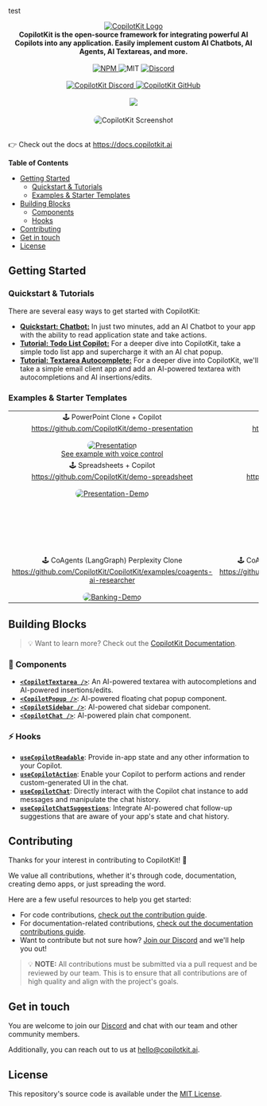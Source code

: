 test

<div align="center">
  <a href="https://copilotkit.ai" target="_blank">
    <img src="./assets/banner.png" alt="CopilotKit Logo">
  </a>

  <br/>

  <strong>
    CopilotKit is the open-source framework for integrating powerful AI Copilots into any application. Easily implement custom AI Chatbots, AI Agents, AI Textareas, and more.
  </strong>
</div>

<br/>

<div align="center">
  <a href="https://www.npmjs.com/package/@copilotkit/react-core" target="_blank">
    <img src="https://img.shields.io/npm/v/%40copilotkit%2Freact-core?logo=npm&logoColor=%23FFFFFF&label=Version&color=%236963ff" alt="NPM">
  </a>
  <img src="https://img.shields.io/github/license/copilotkit/copilotkit?color=%236963ff&label=License" alt="MIT">
  <a href="https://discord.gg/6dffbvGU3D" target="_blank">
    <img src="https://img.shields.io/discord/1122926057641742418?logo=discord&logoColor=%23FFFFFF&label=Discord&color=%236963ff" alt="Discord">
  </a>
</div>
<br/>

<div align="center">
  <a href="https://discord.gg/6dffbvGU3D?ref=github_readme" target="_blank">
    <img src="./assets/btn_discord.png" alt="CopilotKit Discord" height="40px">
  </a>
  <a href="https://docs.copilotkit.ai?ref=github_readme" target="_blank">
    <img src="./assets/btn_docs.png" alt="CopilotKit GitHub" height="40px">
  </a>
<!--   <a href="https://cloud.copilotkit.ai?ref=github_readme" target="_blank">
    <img src="./assets/btn_cloud.png" alt="CopilotKit GitHub" height="40px">
  </a> -->
</div>

<br/>
<div align="center">
  <a href="https://www.producthunt.com/posts/copilotkit" target="_blank">
    <img src="https://api.producthunt.com/widgets/embed-image/v1/top-post-badge.svg?post_id=428778&theme=light&period=daily">
  </a>
</div>

<br />

<div align="center">
  <img src="./assets/animated-banner.gif" alt="CopilotKit Screenshot" style="border-radius: 15px;" />
</div>

<br />

<div>
<p>
  👉 Check out the docs at <a href="https://docs.copilotkit.ai?ref=github_readme" target="_blank">https://docs.copilotkit.ai</a>
</p>
</div>

**Table of Contents**

- [Getting Started](#getting-started)
  - [Quickstart & Tutorials](#quickstart--tutorials)
  - [Examples & Starter Templates](#examples--starter-templates)
- [Building Blocks](#building-blocks)
  - [Components](#-components)
  - [Hooks](#-hooks)
- [Contributing](#contributing)
- [Get in touch](#get-in-touch)
- [License](#license)

## Getting Started

### Quickstart & Tutorials

There are several easy ways to get started with CopilotKit:

- [**Quickstart: Chatbot:**](https://docs.copilotkit.ai/quickstart?ref=github_readme) In just two minutes, add an AI Chatbot to your app with the ability to read application state and take actions.
- [**Tutorial: Todo List Copilot:**](https://docs.copilotkit.ai/tutorials/ai-todo-app/overview?ref=github_readme) For a deeper dive into CopilotKit, take a simple todo list app and supercharge it with an AI chat popup.
- [**Tutorial: Textarea Autocomplete:**](https://docs.copilotkit.ai/tutorials/ai-powered-textarea/overview?ref=github_readme) For a deeper dive into CopilotKit, we'll take a simple email client app and add an AI-powered textarea with autocompletions and AI insertions/edits.

### Examples & Starter Templates

<table align="center">
  <tr>
    <td align="center" valign="top">
      🕹️ PowerPoint Clone + Copilot<br/>
      <a href="https://go.copilotkit.ai/GitHubPresentation">https://github.com/CopilotKit/demo-presentation</a> <br/><br>
      <a href="https://go.copilotkit.ai/GitHubPresentation">
        <img alt="Presentation" src="https://github.com/CopilotKit/CopilotKit/assets/131273140/6e1a448b-d153-431f-8132-46a668d8a0d1" width="240px" style="max-width:100%; border-radius: 10px;"/>
        <br/>
        <a href="https://go.copilotkit.ai/GitHubPresentationVoice">See example with voice control</a>
      </a>
    </td>
    <td align="center" valign="top">
      🕹️ Simple Todo App + Copilot <br/>
      <a href="https://go.copilotkit.ai/GitHubToDo">https://github.com/CopilotKit/demo-todo</a> <br/><br>
      <a href="https://go.copilotkit.ai/GitHubToDo">
        <img alt="Todo App" src="https://github.com/CopilotKit/CopilotKit/assets/131273140/63798c02-1892-4d2d-bc9f-2994b7c88694" width="240px" style="max-width:100%; border-radius: 10px;"/>
      </a>
    </td>
  </tr>
  <tr>
    <td align="center" valign="top">
      🕹️ Spreadsheets + Copilot <br/>
      <a href="https://go.copilotkit.ai/GitHubSpreadsheet">https://github.com/CopilotKit/demo-spreadsheet</a> <br/><br>
      <a href="https://go.copilotkit.ai/GitHubSpreadsheet">
        <img alt="Presentation-Demo" src="https://github.com/CopilotKit/CopilotKit/assets/131273140/871e4c9c-0ced-490b-9e3f-8594de7c5c89" width="240px" style="max-width:100%; border-radius: 10px;"/>
      </a>
    </td>
    <td align="center" valign="top">
      🕹️ Banking App + Copilot<br/>
      <a href="https://github.com/CopilotKit/demo-banking">https://github.com/CopilotKit/demo-banking</a> <br/><br>
      <a href="https://github.com/CopilotKit/demo-banking">
        <img alt="Banking-Demo" src="https://github.com/CopilotKit/demo-banking/blob/main/assets/project-preview.png?raw=true" width="240px" style="max-width:100%; border-radius: 10px;"/>
      </a>
    </td>
  </tr>
  <tr>
    <td align="center" valign="top">
      🕹️ CoAgents (LangGraph) Perplexity Clone<br/>
      <a href="https://go.copilotkit.ai/coagents-perplexity-clone">https://github.com/CopilotKit/CopilotKit/examples/coagents-ai-researcher</a> <br/><br>
      <a href="https://go.copilotkit.ai/coagents-perplexity-clone">
        <img alt="Banking-Demo" src="./assets/proejct-perplexity-clone.png" width="200px" style="max-width:100%; border-radius: 10px;"/>
      </a>
    </td>
    <td align="center" valign="top">
      🕹️ CoAgents (LangGraph) Research Canvas Demo<br/>
      <a href="https://go.copilotkit.ai/coagents-research-canvas">https://github.com/CopilotKit/CopilotKit/examples/coagents-research-canvas</a> <br/><br>
      <a href="https://go.copilotkit.ai/coagents-research-canvas">
        <img alt="Banking-Demo" src="./assets/project-canvas-demo.png" width="200px" style="max-width:100%; border-radius: 10px;"/>
      </a>
    </td>
  </tr>
</table>

## Building Blocks

> 💡 Want to learn more? Check out the [CopilotKit Documentation](https://docs.copilotkit.ai?ref=github_readme).

### 🧩 Components

- [**`<CopilotTextarea />`**](https://docs.copilotkit.ai/reference/components/CopilotTextarea?ref=github_readme): An AI-powered textarea with autocompletions and AI-powered insertions/edits.
- [**`<CopilotPopup />`**](https://docs.copilotkit.ai/reference/components/chat/CopilotPopup?ref=github_readme): AI-powered floating chat popup component.
- [**`<CopilotSidebar />`**](https://docs.copilotkit.ai/reference/components/chat/CopilotSidebar?ref=github_readme): AI-powered chat sidebar component.
- [**`<CopilotChat />`**](https://docs.copilotkit.ai/reference/components/chat/CopilotChat?ref=github_readme): AI-powered plain chat component.

### ⚡️ Hooks

- [**`useCopilotReadable`**](https://docs.copilotkit.ai/reference/hooks/useCopilotReadable?ref=github_readme): Provide in-app state and any other information to your Copilot.
- [**`useCopilotAction`**](https://docs.copilotkit.ai/reference/hooks/useCopilotAction?ref=github_readme): Enable your Copilot to perform actions and render custom-generated UI in the chat.
- [**`useCopilotChat`**](https://docs.copilotkit.ai/reference/hooks/useCopilotChat?ref=github_readme): Directly interact with the Copilot chat instance to add messages and manipulate the chat history.
- [**`useCopilotChatSuggestions`**](https://docs.copilotkit.ai/reference/hooks/useCopilotChatSuggestions?ref=github_readme): Integrate AI-powered chat follow-up suggestions that are aware of your app's state and chat history.

## Contributing

Thanks for your interest in contributing to CopilotKit! 💜

We value all contributions, whether it's through code, documentation, creating demo apps, or just spreading the word.

Here are a few useful resources to help you get started:

- For code contributions, [check out the contribution guide](https://docs.copilotkit.ai/contributing/code-contributions?ref=github_readme).
- For documentation-related contributions, [check out the documentation contributions guide](https://docs.copilotkit.ai/contributing/docs-contributions?ref=github_readme).
- Want to contribute but not sure how? [Join our Discord](https://discord.gg/6dffbvGU3D) and we'll help you out!

> 💡 **NOTE:** All contributions must be submitted via a pull request and be reviewed by our team. This is to ensure that all contributions are of high quality and align with the project's goals.

## Get in touch

You are welcome to join our [Discord](https://discord.gg/6dffbvGU3D) and chat with our team and other community members.

Additionally, you can reach out to us at [hello@copilotkit.ai](mailto:hello@copilotkit.ai).

## License

This repository's source code is available under the [MIT License](https://github.com/CopilotKit/CopilotKit/blob/main/LICENSE).
